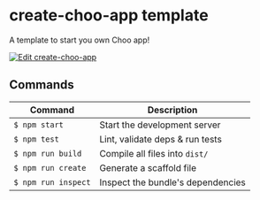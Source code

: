 # create-choo-app template
A template to start you own Choo app!

[![Edit create-choo-app](https://codesandbox.io/static/img/play-codesandbox.svg)](https://codesandbox.io/s/0mpm3jmxo0)

## Commands
Command                | Description                                      |
-----------------------|--------------------------------------------------|
`$ npm start`          | Start the development server
`$ npm test`           | Lint, validate deps & run tests
`$ npm run build`      | Compile all files into `dist/`
`$ npm run create`     | Generate a scaffold file
`$ npm run inspect`    | Inspect the bundle's dependencies